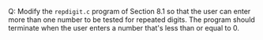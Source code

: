 Q: Modify the `repdigit.c` program of Section 8.1 so that the user can enter
more than one number to be tested for repeated digits. The program should
terminate when the user enters a number that's less than or equal to 0.
